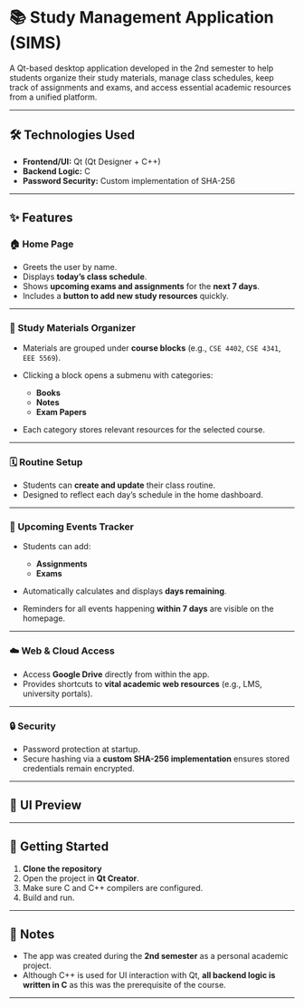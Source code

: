 # 📚 Study Management Application (SIMS)

A Qt-based desktop application developed in the 2nd semester to help students organize their study materials, manage class schedules, keep track of assignments and exams, and access essential academic resources from a unified platform.

---

## 🛠️ Technologies Used

* **Frontend/UI:** Qt (Qt Designer + C++)
* **Backend Logic:** C
* **Password Security:** Custom implementation of SHA-256

---

## ✨ Features

### 🏠 Home Page

* Greets the user by name.
* Displays **today’s class schedule**.
* Shows **upcoming exams and assignments** for the **next 7 days**.
* Includes a **button to add new study resources** quickly.

---

### 📁 Study Materials Organizer

* Materials are grouped under **course blocks** (e.g., `CSE 4402`, `CSE 4341`, `EEE 5569`).
* Clicking a block opens a submenu with categories:

  * **Books**
  * **Notes**
  * **Exam Papers**
* Each category stores relevant resources for the selected course.

---

### 🗓️ Routine Setup

* Students can **create and update** their class routine.
* Designed to reflect each day’s schedule in the home dashboard.

---

### 📆 Upcoming Events Tracker

* Students can add:

  * **Assignments**
  * **Exams**
* Automatically calculates and displays **days remaining**.
* Reminders for all events happening **within 7 days** are visible on the homepage.

---

### ☁️ Web & Cloud Access

* Access **Google Drive** directly from within the app.
* Provides shortcuts to **vital academic web resources** (e.g., LMS, university portals).

---

### 🔒 Security

* Password protection at startup.
* Secure hashing via a **custom SHA-256 implementation** ensures stored credentials remain encrypted.

---

## 📸 UI Preview



  
---

## 🚀 Getting Started

1. **Clone the repository**
2. Open the project in **Qt Creator**.
3. Make sure C and C++ compilers are configured.
4. Build and run.

---

## 📌 Notes

* The app was created during the **2nd semester** as a personal academic project.
* Although C++ is used for UI interaction with Qt, **all backend logic is written in C** as this was the prerequisite of the course. 

---
